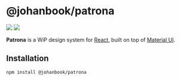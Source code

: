 # @johanbook/patrona

![](https://img.shields.io/travis/johanbook/utils)
![](https://img.shields.io/npm/v/@johanbook/utils)

**Patrona** is a WiP design system for [React](https://reactjs.org/), built on
top of [Material UI](https://mui.com/).

## Installation

```sh
npm install @johanbook/patrona
```
